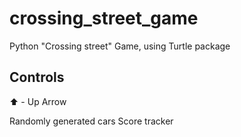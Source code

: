 # crossing_street_game
Python "Crossing street" Game, using Turtle package


## Controls
⬆️ - Up Arrow

Randomly generated cars 
Score tracker

